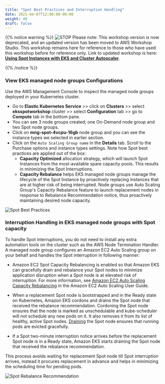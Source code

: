 ```yaml
---
title: "Spot Best Practices and Interruption Handling"
date: 2021-04-07T12:00:00-00:00
weight: 40
draft: false
---
```


{{% notice warning %}}
![STOP](../../images/stop_small.png)
Please note: This workshop version is now deprecated, and an updated version has been moved to AWS Workshop Studio. This workshop remains here for reference to those who have used this workshop before for reference only. Link to updated workshop is here: **[Using Spot Instances with EKS and Cluster Autoscaler](https://catalog.us-east-1.prod.workshops.aws/workshops/f2826b1b-f057-4782-bc49-91004eafd48f/en-US)**.

{{% /notice %}}

### View EKS managed node groups Configurations

Use the AWS Management Console to inspect the managed node groups deployed in your Kubernetes cluster. 

* Go to **Elastic Kubernetes Service** >> click on **Clusters** >> select **eksspotworkshop** cluster >> select **Configuration** tab >> go to **Compute** tab in the bottom pane.
* You can see 3 node groups created; one On-Demand node group and two Spot node groups.
* Click on **mng-spot-4vcpu-16gb** node group and you can see the instance types we selected in earlier section.
* Click on the `Auto Scaling Group name` in the **Details** tab. Scroll to the Purchase options and instance types settings. Note how Spot best practices are applied out of the box:
    * **Capacity Optimized** allocation strategy, which will launch Spot Instances from the most-available spare capacity pools. This results in minimizing the Spot Interruptions.
    * **Capacity Rebalance** helps EKS managed node groups manage the lifecycle of the Spot Instance by proactively replacing instances that are at higher risk of being interrupted. Node groups use Auto Scaling Group's Capacity Rebalance feature to launch replacement nodes in response to Rebalance Recommendation notice, thus proactively maintaining desired node capacity.

![Spot Best Practices](/images/using_ec2_spot_instances_with_eks/spotworkers/asg_spot_best_practices.png)

### Interruption Handling in EKS managed node groups with Spot capacity

To handle Spot interruptions, you do not need to install any extra automation tools on the cluster such as the AWS Node Termination Handler. A managed node group configures an Amazon EC2 Auto Scaling group on your behalf and handles the Spot interruption in following manner: 

* Amazon EC2 Spot Capacity Rebalancing is enabled so that Amazon EKS can gracefully drain and rebalance your Spot nodes to minimize application disruption when a Spot node is at elevated risk of interruption. For more information, see [Amazon EC2 Auto Scaling Capacity Rebalancing](https://docs.aws.amazon.com/autoscaling/ec2/userguide/capacity-rebalance.html) in the Amazon EC2 Auto Scaling User Guide.

* When a replacement Spot node is bootstrapped and in the Ready state on Kubernetes, Amazon EKS cordons and drains the Spot node that received the rebalance recommendation. Cordoning the Spot node ensures that the node is marked as unschedulable and kube-scheduler will not schedule any new pods on it. It also removes it from its list of healthy, active Spot nodes. [Draining](https://kubernetes.io/docs/tasks/administer-cluster/safely-drain-node/) the Spot node ensures that running pods are evicted gracefully.

* If a Spot two-minute interruption notice arrives before the replacement Spot node is in a Ready state, Amazon EKS starts draining the Spot node that received the rebalance recommendation.

This process avoids waiting for replacement Spot node till Spot interruption arrives, instead it procures replacement in advance and helps in minimizing the scheduling time for pending pods.

![Spot Rebalance Recommendation](/images/using_ec2_spot_instances_with_eks/spotworkers/rebalance_recommendation.png)
